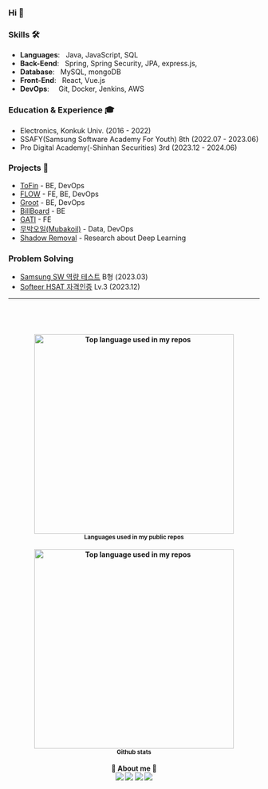 ### Hi 👋

### Skills 🛠️
- **Languages**: &nbsp; Java, JavaScript, SQL
- **Back-Eend**: &nbsp; Spring, Spring Security, JPA, express.js, 
- **Database**: &nbsp; MySQL, mongoDB
- **Front-End**: &nbsp; React, Vue.js
- **DevOps**:    &nbsp; Git, Docker, Jenkins, AWS

### Education & Experience 🎓
- Electronics, Konkuk Univ. (2016 - 2022)
- SSAFY(Samsung Software Academy For Youth) 8th (2022.07 - 2023.06)
- Pro Digital Academy(-Shinhan Securities) 3rd (2023.12 - 2024.06)

### Projects 🐾
- [ToFin](https://github.com/Team-Muffin) - BE, DevOps
- [FLOW](https://github.com/Flow-PDA) - FE, BE, DevOps
- [Groot](https://github.com/bkkmw/Groot) - BE, DevOps
- [BillBoard](https://github.com/bkkmw/BillBOard) - BE
- [GATI](https://github.com/bkkmw/GATI) - FE
- [무박오일(Mubakoil)](https://github.com/PDA-MUBAKOIL) - Data, DevOps
- [Shadow Removal](https://github.com/bkkmw/SR_via_Attention_Mechanism_and_Recurrent_Network) - Research about Deep Learning

### Problem Solving
- [Samsung SW 역량 테스트](https://swexpertacademy.com/main/sst/intro.do) B형 (2023.03)
- [Softeer HSAT 자격인증](https://softeer.ai/challenge/hsat/info) Lv.3 (2023.12)
---

<h4 align="center">
<br><br/>
<br/>
<img width="400px" src="https://github-readme-stats.vercel.app/api/top-langs/?username=bkkmw&layout=compact&hide_title=1&card_width=300" alt="Top language used in my repos" />
<br/>
<small>Languages used in my public repos</small>
<br/><br/>
<img width="400px" src="https://github-readme-stats.vercel.app/api?username=bkkmw&show_icons=true&theme=dark" alt="Top language used in my repos" />
<br/>
<small>Github stats</small>
<br/><br/>
👋 About me 👋
<br/>
<a href="https://velog.io/@bkkmw"><img src="https://img.shields.io/badge/Blog-20C997?style=flat-square&logo=Velog&logoColor=white"/></a>
<a href="https://bkkmw.tistory.com/"><img src="https://img.shields.io/badge/Problem Solving-F15833?style=flat-square&logo=Tistory&logoColor=white"/></a>
<img src="https://img.shields.io/badge/roboticts49@naver.com-03C75A?style=flat-square&logo=Naver&logoColor=white"/> 
<a href="https://www.instagram.com/bkkmw/"><img src="https://img.shields.io/badge/instagram-F1C2FF.svg?logo=instagram&logoColor=pupple&style=flat&link=https://www.instagram.com/bkkmw/"/></a>

